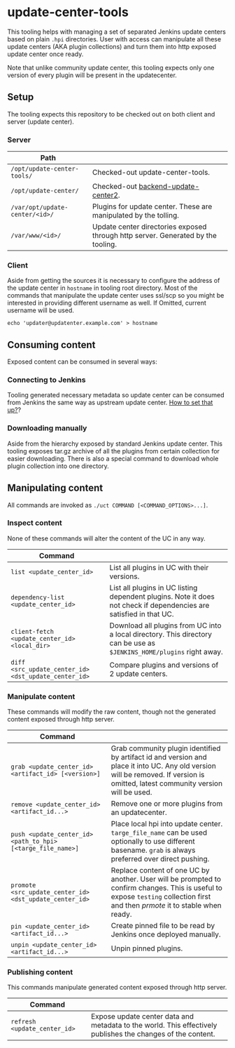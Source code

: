 # update-center-tools

This tooling helps with managing a set of separated Jenkins update centers based
on plain `.hpi` directories. User with access can manipulate all these update
centers (AKA plugin collections) and turn them into http exposed update center
once ready.

Note that unlike community update center, this tooling expects only one version
of every plugin will be present in the updatecenter.

## Setup

The tooling expects this repository to be checked out on both client and server (update center).

### Server

Path | |
--- | ---
`/opt/update-center-tools/` | Checked-out update-center-tools.
`/opt/update-center/` | Checked-out [backend-update-center2](https://github.com/ikedam/backend-update-center2).
`/var/opt/update-center/<id>/` | Plugins for update center. These are manipulated by the tolling.
`/var/www/<id>/` | Update center directories exposed through http server. Generated by the tooling.

### Client

Aside from getting the sources it is necessary to configure the address of the
update center in `hostname` in tooling root directory. Most of the commands that
manipulate the update center uses ssl/scp so you might be interested in providing
different username as well. If Omitted, current username will be used.

    echo 'updater@updatenter.example.com' > hostname

## Consuming content

Exposed content can be consumed in several ways:

### Connecting to Jenkins

Tooling generated necessary metadata so update center can be consumed from
Jenkins the same way as upstream update center. [How to set that up?](https://github.com/ikedam/backend-update-center2/wiki/How-to-create-your-own-Jenkins-Update-Center)?

### Downloading manually

Aside from the hierarchy exposed by standard Jenkins update center. This tooling
exposes tar.gz archive of all the plugins from certain collection for easier downloading.
There is also a special command to download whole plugin collection into one directory.

## Manipulating content

All commands are invoked as `./uct COMMAND [<COMMAND_OPTIONS>...]`.

### Inspect content

None of these commands will alter the content of the UC in any way.

Command | |
--- | ---
`list <update_center_id>` | List all plugins in UC with their versions.
`dependency-list <update_center_id>` | List all plugins in UC listing dependent plugins. Note it does not check if dependencies are satisfied in that UC.
`client-fetch <update_center_id> <local_dir>` | Download all plugins from UC into a local directory. This directory can be use as `$JENKINS_HOME/plugins` right away.
`diff <src_update_center_id> <dst_update_center_id>` | Compare plugins and versions of 2 update centers.

### Manipulate content

These commands will modify the raw content, though not the generated content exposed through http server.

Command | |
--- | ---
`grab <update_center_id> <artifact_id> [<version>]` | Grab community plugin identified by artifact id and version and place it into UC. Any old version will be removed. If version is omitted, latest community version will be used.
`remove <update_center_id> <artifact_id...>` | Remove one or more plugins from an updatecenter.
`push <update_center_id> <path_to_hpi> [<targe_file_name>]` | Place local hpi into update center. `targe_file_name` can be used optionally to use different basename. `grab` is always preferred over direct pushing.
`promote <src_update_center_id> <dst_update_center_id>` | Replace content of one UC by another. User will be prompted to confirm changes. This is useful to expose `testing` collection first and then *prmote* it to stable when ready.
`pin <update_center_id> <artifact_id...>` | Create pinned file to be read by Jenkins once deployed manually.
`unpin <update_center_id> <artifact_id...>` | Unpin pinned plugins.

### Publishing content

This commands manipulate generated content exposed through http server.

Command | |
--- | ---
`refresh <update_center_id>` | Expose update center data and metadata to the world. This effectively publishes the changes of the content.
